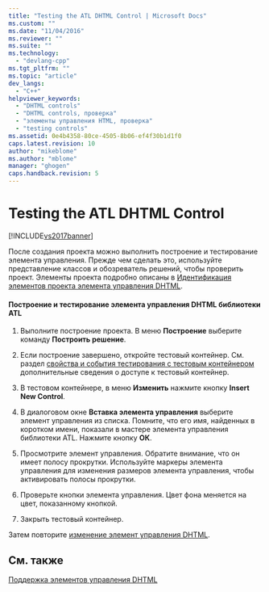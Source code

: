 ```yaml
---
title: "Testing the ATL DHTML Control | Microsoft Docs"
ms.custom: ""
ms.date: "11/04/2016"
ms.reviewer: ""
ms.suite: ""
ms.technology: 
  - "devlang-cpp"
ms.tgt_pltfrm: ""
ms.topic: "article"
dev_langs: 
  - "C++"
helpviewer_keywords: 
  - "DHTML controls"
  - "DHTML controls, проверка"
  - "элементы управления HTML, проверка"
  - "testing controls"
ms.assetid: 0e4b4358-80ce-4505-8b06-ef4f30b1d1f0
caps.latest.revision: 10
author: "mikeblome"
ms.author: "mblome"
manager: "ghogen"
caps.handback.revision: 5
---
```

# Testing the ATL DHTML Control
[!INCLUDE[vs2017banner](../assembler/inline/includes/vs2017banner.md)]

После создания проекта можно выполнить построение и тестирование элемента управления.  Прежде чем сделать это, используйте представление классов и обозреватель решений, чтобы проверить проект.  Элементы проекта подробно описаны в [Идентификация элементов проекта элемента управления DHTML](../atl/identifying-the-elements-of-the-dhtml-control-project.md).  
  
#### Построение и тестирование элемента управления DHTML библиотеки ATL  
  
1.  Выполните построение проекта.  В меню **Построение** выберите команду **Построить решение**.  
  
2.  Если построение завершено, откройте тестовый контейнер.  См. раздел [свойства и события тестирования с тестовым контейнером](../mfc/testing-properties-and-events-with-test-container.md) дополнительные сведения о доступе к тестовый контейнер.  
  
3.  В тестовом контейнере, в меню **Изменить** нажмите кнопку **Insert New Control**.  
  
4.  В диалоговом окне **Вставка элемента управления** выберите элемент управления из списка.  Помните, что его имя, найденных в коротком имени, показали в мастере элемента управления библиотеки ATL.  Нажмите кнопку **ОК**.  
  
5.  Просмотрите элемент управления.  Обратите внимание, что он имеет полосу прокрутки.  Используйте маркеры элемента управления для изменения размеров элемента управления, чтобы активировать полосы прокрутки.  
  
6.  Проверьте кнопки элемента управления.  Цвет фона меняется на цвет, показанному кнопкой.  
  
7.  Закрыть тестовый контейнер.  
  
 Затем повторите [изменение элемент управления DHTML](../atl/modifying-the-atl-dhtml-control.md).  
  
## См. также  
 [Поддержка элементов управления DHTML](../atl/atl-support-for-dhtml-controls.md)